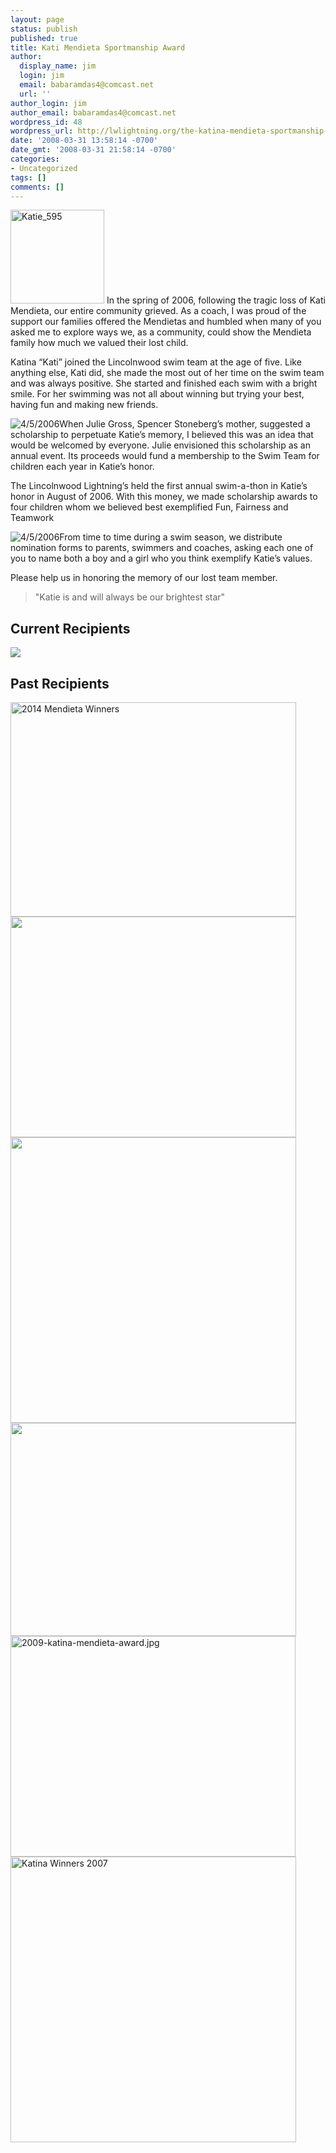 ```yaml
---
layout: page
status: publish
published: true
title: Kati Mendieta Sportmanship Award
author:
  display_name: jim
  login: jim
  email: babaramdas4@comcast.net
  url: ''
author_login: jim
author_email: babaramdas4@comcast.net
wordpress_id: 48
wordpress_url: http://lwlightning.org/the-katina-mendieta-sportmanship-award/
date: '2008-03-31 13:58:14 -0700'
date_gmt: '2008-03-31 21:58:14 -0700'
categories:
- Uncategorized
tags: []
comments: []
---
```

<img class='page-thumb page-thumb-left' src="/wp-content/uploads/2008/03/Katie_595-150x150.jpg" alt="Katie_595" width="150" height="150" />
In the spring of 2006, following the tragic loss of Kati Mendieta, our entire community grieved. As a coach, I was proud of the support our families offered the Mendietas and humbled when many of you asked me to explore ways we, as a community, could show the Mendieta family how much we valued their lost child.

Katina &ldquo;Kati&rdquo; joined the Lincolnwood swim team at the age of five. Like anything else, Kati did, she made the most out of her time on the swim team and was always positive. She started and finished each swim with a bright smile. For her swimming was not all about winning but trying your best, having fun and making new friends.

<img class='page-thumb page-thumb-right'  title="4/5/2006" src="/images/katina_mendiata/katina_article_image.jpg" alt="4/5/2006" />When Julie Gross, Spencer Stoneberg&rsquo;s mother, suggested a scholarship to perpetuate Katie&rsquo;s memory, I believed this was an idea that would be welcomed by everyone. Julie envisioned this scholarship as an annual event. Its proceeds would fund a membership to the Swim Team for children each year in Katie&rsquo;s honor.

The Lincolnwood Lightning&rsquo;s held the first annual swim-a-thon in Katie&rsquo;s honor in August of 2006. With this money, we made scholarship awards to four children whom we believed best exemplified Fun, Fairness and Teamwork

<img class="page-thumb page-thumb-left" title="4/5/2006" src="/images/katina_mendiata/katina_article_image2.jpg" alt="4/5/2006" />From time to time during a swim season, we distribute nomination forms to parents, swimmers and coaches, asking each one of you to name both a boy and a girl who you think exemplify Katie&rsquo;s values.

Please help us in honoring the memory of our lost team member.

<blockquote class='clearfix'>"Katie is and will always be our brightest star"</blockquote>

## Current Recipients

<img src="/images/katina_mendiata/2015_winners_small.jpeg" />

## Past Recipients

<img class="aligncenter size-full wp-image-824" src="/wp-content/uploads/2008/03/P1090372.jpg" alt="2014 Mendieta Winners" width="457" height="343" />

<img class="aligncenter size-full wp-image-703" title="katina_2013" src="/wp-content/uploads/2013/12/katina_2013.jpg" alt="" width="457" height="353" />

<img class="wp-image-583 aligncenter" title="2012 Katina Mendieta Winners" src="/wp-content/uploads/2008/03/2012-7-31-Katina-Mendieta-Winners-005-1024x768.jpg" alt="" width="457" />

<img class="size-large wp-image-423 aligncenter" title="2011 katie winners 1280x960" src="/wp-content/uploads/2008/03/2011-katie-winners-1280x960-1024x768.jpg" alt="" width="457" height="341" />

<img class="aligncenter" src="/wp-content/uploads/2009/08/2009-katina-mendieta-award.jpg" alt="2009-katina-mendieta-award.jpg" width="456" height="353" />

<img class="ZenphotoPress_thumb aligncenter" width="457" title="Katina Winners 2007" src="/images/katina_mendiata/2007_winners.jpg" alt="Katina Winners 2007" />
